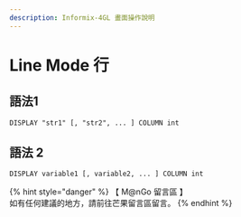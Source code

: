 ```yaml
---
description: Informix-4GL 畫面操作說明
---
```


# Line Mode 行

## 語法1

```inform7
DISPLAY "str1" [, "str2", ... ] COLUMN int
```

## 語法 2

```inform7
DISPLAY variable1 [, variable2, ... ] COLUMN int
```

{% hint style="danger" %}
【 M@nGo 留言區 】\
如有任何建議的地方，請前往芒果留言區留言。
{% endhint %}
